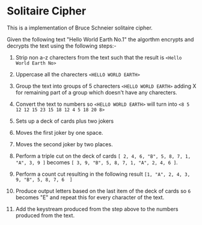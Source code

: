 # Solitaire Cipher

This is a implementation of Bruce Schneier solitaire cipher.

Given the following text "Hello World Earth No.1" the algorthm encrypts and decrypts the text using the following steps:-

1. Strip non a-z charecters from the text such that the result is `<Hello World Earth No>`

2. Uppercase all the charecters `<HELLO WORLD EARTH>`

3. Group the text into groups of 5 charecters `<HELLO WORLD EARTH>` adding X for remaining part of a group which doesn't have any charecters.

4. Convert the text to numbers so  `<HELLO WORLD EARTH>` will turn into `<8 5 12 12 15 23 15 18 12 4 5 18 20 8>`

5. Sets up a deck of cards plus two jokers

6. Moves the first joker by one space.

7. Moves the second joker by two places.

8. Perform a triple cut on the deck of cards `[ 2, 4, 6, "B", 5, 8, 7, 1, "A", 3, 9 ]` becomes `[ 3, 9, "B", 5, 8, 7, 1, "A", 2, 4, 6 ]`.

9. Perform a count cut resulting in the following result `[1, "A", 2, 4, 3, 9, "B", 5, 8, 7, 6  ]`

10. Produce output letters based on the last item of the deck of cards so `6` becomes "E" and repeat this for every character of the text.

11. Add the keystream produced from the step above to the numbers produced from the text. 